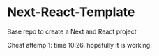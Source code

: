 # Next-React-Template
 Base repo to create a Next and React project 

Cheat attemp 1: time 10:26. hopefully it is working.